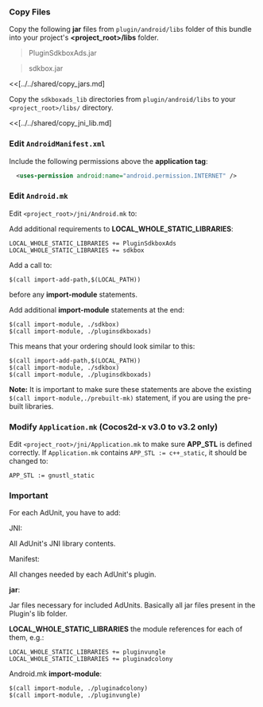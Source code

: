 ### Copy Files
Copy the following __jar__ files from `plugin/android/libs` folder of this
bundle into your project's __<project_root>/libs__ folder.

> PluginSdkboxAds.jar

> sdkbox.jar


<<[../../shared/copy_jars.md]

Copy the `sdkboxads_lib` directories from `plugin/android/libs` to your `<project_root>/libs/` directory.

<<[../../shared/copy_jni_lib.md]


### Edit `AndroidManifest.xml`
Include the following permissions above the __application tag__:
```xml
  <uses-permission android:name="android.permission.INTERNET" />
```

### Edit `Android.mk`
Edit `<project_root>/jni/Android.mk` to:

Add additional requirements to __LOCAL_WHOLE_STATIC_LIBRARIES__:
```
LOCAL_WHOLE_STATIC_LIBRARIES += PluginSdkboxAds
LOCAL_WHOLE_STATIC_LIBRARIES += sdkbox
```

Add a call to:
```
$(call import-add-path,$(LOCAL_PATH))
```
before any __import-module__ statements.

Add additional __import-module__ statements at the end:
```
$(call import-module, ./sdkbox)
$(call import-module, ./pluginsdkboxads)
```

This means that your ordering should look similar to this:
```
$(call import-add-path,$(LOCAL_PATH))
$(call import-module, ./sdkbox)
$(call import-module, ./pluginsdkboxads)
```

  __Note:__ It is important to make sure these statements are above the existing `$(call import-module,./prebuilt-mk)` statement, if you are using the pre-built libraries.

### Modify `Application.mk` (Cocos2d-x v3.0 to v3.2 only)
Edit `<project_root>/jni/Application.mk` to make sure __APP_STL__ is defined
correctly. If `Application.mk` contains `APP_STL := c++_static`, it should be
changed to:
```
APP_STL := gnustl_static
```


### Important

For each AdUnit, you have to add:

JNI:

All AdUnit's JNI library contents.

Manifest:

All changes needed by each AdUnit's plugin.

__jar__:

Jar files necessary for included AdUnits. Basically all jar files present in the Plugin's lib folder.



__LOCAL_WHOLE_STATIC_LIBRARIES__ the module references for each of them, e.g.:

```
LOCAL_WHOLE_STATIC_LIBRARIES += pluginvungle
LOCAL_WHOLE_STATIC_LIBRARIES += pluginadcolony
```

Android.mk __import-module__:

```
$(call import-module, ./pluginadcolony)
$(call import-module, ./pluginvungle)
```
